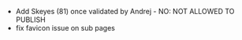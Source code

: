 - Add Skeyes (81) once validated by Andrej - NO: NOT ALLOWED TO PUBLISH
- fix favicon issue on sub pages